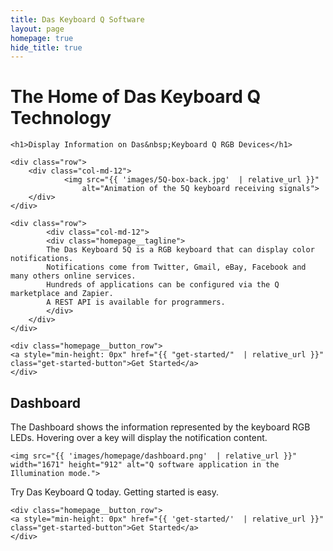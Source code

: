 ```yaml
---
title: Das Keyboard Q Software
layout: page
homepage: true
hide_title: true
---
```


<div class="homepage__illustration">
    <h1 class="homepage__illustration--text">
        <span>The Home of Das Keyboard Q Technology</span>
    </h1>
</div>

<section class="homepage__key_points card">

    <h1>Display Information on Das&nbsp;Keyboard Q RGB Devices</h1>

    <div class="row">
        <div class="col-md-12">
                <img src="{{ 'images/5Q-box-back.jpg'  | relative_url }}"
                    alt="Animation of the 5Q keyboard receiving signals">
        </div>
    </div>

    <div class="row">
            <div class="col-md-12">
            <div class="homepage__tagline">
            The Das Keyboard 5Q is a RGB keyboard that can display color notifications. 
            Notifications come from Twitter, Gmail, eBay, Facebook and many others online services. 
            Hundreds of applications can be configured via the Q marketplace and Zapier. 
            A REST API is available for programmers.
            </div>
        </div>
    </div>

    <div class="homepage__button_row">
    <a style="min-height: 0px" href="{{ "get-started/"  | relative_url }}" class="get-started-button">Get Started</a>
    </div>

</section>

<section class="homepage__hot_reload card">
    <h1>Dashboard</h1>
    <p>
        The Dashboard shows the information represented by the keyboard RGB LEDs.
        Hovering over a key will display the notification content.
    </p>

    <img src="{{ 'images/homepage/dashboard.png'  | relative_url }}" width="1671" height="912" alt="Q software application in the Illumination mode.">
</section>

<section class="homepage__try_daskeyboard card">
    <div class="homepage__try_today">Try Das Keyboard Q today. Getting started is easy.</div>

    <div class="homepage__button_row">
    <a style="min-height: 0px" href="{{ 'get-started/'  | relative_url }}" class="get-started-button">Get Started</a>
    </div>
</section>
